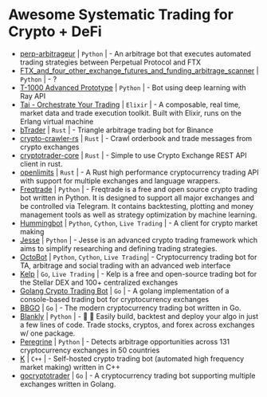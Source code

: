 # Awesome Systematic Trading for Crypto + DeFi

- [perp-arbitrageur](https://github.com/perpetual-protocol/perp-arbitrageur) | `Python` | - An arbitrage bot that executes automated trading strategies between Perpetual Protocol and FTX
- [FTX_and_four_other_exchange_futures_and_funding_arbitrage_scanner](https://github.com/staccDOTsol/FTX_and_four_other_exchange_futures_and_funding_arbitrage_scanner) | `Python` | - ?
- [T-1000 Advanced Prototype](https://github.com/Draichi/T-1000) | `Python` | - Bot using deep learning with Ray API
- [Tai - Orchestrate Your Trading](https://github.com/fremantle-industries/tai) | `Elixir` |  - A composable, real time, market data and trade execution toolkit. Built with Elixir, runs on the Erlang virtual machine 
- [bTrader](https://github.com/gabriel-milan/btrader) | `Rust` | - Triangle arbitrage trading bot for Binance
- [crypto-crawler-rs](https://github.com/crypto-crawler/crypto-crawler-rs) | `Rust` | - Crawl orderbook and trade messages from crypto exchanges
- [cryptotrader-core](https://github.com/monomadic/cryptotrader-core) | `Rust` | - Simple to use Crypto Exchange REST API client in rust. 
- [openlimits](https://github.com/nash-io/openlimits) | `Rust` | - A Rust high performance cryptocurrency trading API with support for multiple exchanges and language wrappers. 
- [Freqtrade](https://github.com/freqtrade/freqtrade) | `Python` | - Freqtrade is a free and open source crypto trading bot written in Python. It is designed to support all major exchanges and be controlled via Telegram. It contains backtesting, plotting and money management tools as well as strategy optimization by machine learning.
- [Hummingbot](https://github.com/CoinAlpha/hummingbot) | `Python`, `Cython`, `Live Trading` | - A client for crypto market making
- [Jesse](https://github.com/jesse-ai/jesse) | `Python` | - Jesse is an advanced crypto trading framework which aims to simplify researching and defining trading strategies.
- [OctoBot](https://github.com/Drakkar-Software/OctoBot) | `Python`, `Cython`, `Live Trading`| - Cryptocurrency trading bot for TA, arbitrage and social trading with an advanced web interface
- [Kelp](https://github.com/stellar/kelp) | `Go`, `Live Trading` | - Kelp is a free and open-source trading bot for the Stellar DEX and 100+ centralized exchanges
- [Golang Crypto Trading Bot](https://github.com/saniales/golang-crypto-trading-bot/tree/develop) | `Go` | - A golang implementation of a console-based trading bot for cryptocurrency exchanges 
- [BBGO](https://github.com/c9s/bbgo) | `Go` | - The modern cryptocurrency trading bot written in Go.
- [Blankly](https://github.com/blankly-finance/blankly) | `Python` | - 🚀 💸 Easily build, backtest and deploy your algo in just a few lines of code. Trade stocks, cryptos, and forex across exchanges w/ one package. 
- [Peregrine](https://github.com/wardbradt/peregrine) | `Python` | - Detects arbitrage opportunities across 131 cryptocurrency exchanges in 50 countries 
- [K](https://github.com/ctubio/Krypto-trading-bot) | `C++` | - Self-hosted crypto trading bot (automated high frequency market making) written in C++ 
- [gocryptotrader](https://github.com/thrasher-corp/gocryptotrader) | `Go` |  - A cryptocurrency trading bot supporting multiple exchanges written in Golang.